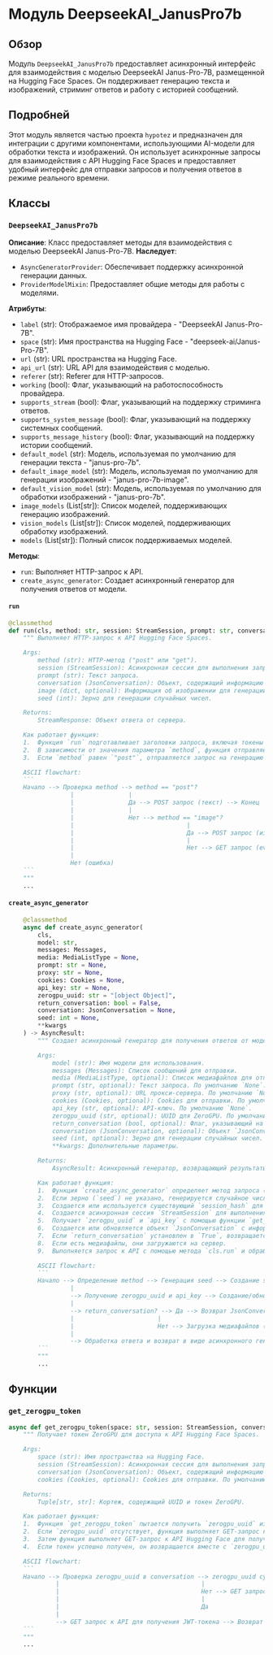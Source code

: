 # Модуль DeepseekAI_JanusPro7b

## Обзор

Модуль `DeepseekAI_JanusPro7b` предоставляет асинхронный интерфейс для взаимодействия с моделью DeepseekAI Janus-Pro-7B, размещенной на Hugging Face Spaces. Он поддерживает генерацию текста и изображений, стриминг ответов и работу с историей сообщений.

## Подробней

Этот модуль является частью проекта `hypotez` и предназначен для интеграции с другими компонентами, использующими AI-модели для обработки текста и изображений. Он использует асинхронные запросы для взаимодействия с API Hugging Face Spaces и предоставляет удобный интерфейс для отправки запросов и получения ответов в режиме реального времени.

## Классы

### `DeepseekAI_JanusPro7b`

**Описание**: Класс предоставляет методы для взаимодействия с моделью DeepseekAI Janus-Pro-7B.
**Наследует**:
- `AsyncGeneratorProvider`: Обеспечивает поддержку асинхронной генерации данных.
- `ProviderModelMixin`: Предоставляет общие методы для работы с моделями.

**Атрибуты**:
- `label` (str): Отображаемое имя провайдера - "DeepseekAI Janus-Pro-7B".
- `space` (str): Имя пространства на Hugging Face - "deepseek-ai/Janus-Pro-7B".
- `url` (str): URL пространства на Hugging Face.
- `api_url` (str): URL API для взаимодействия с моделью.
- `referer` (str): Referer для HTTP-запросов.
- `working` (bool): Флаг, указывающий на работоспособность провайдера.
- `supports_stream` (bool): Флаг, указывающий на поддержку стриминга ответов.
- `supports_system_message` (bool): Флаг, указывающий на поддержку системных сообщений.
- `supports_message_history` (bool): Флаг, указывающий на поддержку истории сообщений.
- `default_model` (str): Модель, используемая по умолчанию для генерации текста - "janus-pro-7b".
- `default_image_model` (str): Модель, используемая по умолчанию для генерации изображений - "janus-pro-7b-image".
- `default_vision_model` (str): Модель, используемая по умолчанию для обработки изображений - "janus-pro-7b".
- `image_models` (List[str]): Список моделей, поддерживающих генерацию изображений.
- `vision_models` (List[str]): Список моделей, поддерживающих обработку изображений.
- `models` (List[str]): Полный список поддерживаемых моделей.

**Методы**:
- `run`: Выполняет HTTP-запрос к API.
- `create_async_generator`: Создает асинхронный генератор для получения ответов от модели.

#### `run`

```python
@classmethod
def run(cls, method: str, session: StreamSession, prompt: str, conversation: JsonConversation, image: dict = None, seed: int = 0):
    """ Выполняет HTTP-запрос к API Hugging Face Spaces.

    Args:
        method (str): HTTP-метод ("post" или "get").
        session (StreamSession): Асинхронная сессия для выполнения запросов.
        prompt (str): Текст запроса.
        conversation (JsonConversation): Объект, содержащий информацию о сессии.
        image (dict, optional): Информация об изображении для генерации. По умолчанию `None`.
        seed (int): Зерно для генерации случайных чисел.

    Returns:
        StreamResponse: Объект ответа от сервера.

    Как работает функция:
    1.  Функция `run` подготавливает заголовки запроса, включая токены и идентификаторы сессии.
    2.  В зависимости от значения параметра `method`, функция отправляет `POST` или `GET` запрос к API Hugging Face Spaces.
    3.  Если `method` равен `"post"`, отправляется запрос на генерацию текста. Если `method` равен `"image"`, отправляется запрос на генерацию изображения. Если `method` равен `"get"`, отправляется запрос для получения данных в формате `event-stream`.

    ASCII flowchart:
    ```
    Начало --> Проверка method --> method == "post"?
                 |               |
                 |               Да --> POST запрос (текст) --> Конец
                 |               |
                 |               Нет --> method == "image"?
                 |                               |
                 |                               Да --> POST запрос (изображение) --> Конец
                 |                               |
                 |                               Нет --> GET запрос (event-stream) --> Конец
                 |
                 Нет (ошибка)
    ```
    """
    ...
```

#### `create_async_generator`

```python
    @classmethod
    async def create_async_generator(
        cls,
        model: str,
        messages: Messages,
        media: MediaListType = None,
        prompt: str = None,
        proxy: str = None,
        cookies: Cookies = None,
        api_key: str = None,
        zerogpu_uuid: str = "[object Object]",
        return_conversation: bool = False,
        conversation: JsonConversation = None,
        seed: int = None,
        **kwargs
    ) -> AsyncResult:
        """ Создает асинхронный генератор для получения ответов от модели DeepseekAI Janus-Pro-7B.

        Args:
            model (str): Имя модели для использования.
            messages (Messages): Список сообщений для отправки.
            media (MediaListType, optional): Список медиафайлов для отправки. По умолчанию `None`.
            prompt (str, optional): Текст запроса. По умолчанию `None`.
            proxy (str, optional): URL прокси-сервера. По умолчанию `None`.
            cookies (Cookies, optional): Cookies для отправки. По умолчанию `None`.
            api_key (str, optional): API-ключ. По умолчанию `None`.
            zerogpu_uuid (str, optional): UUID для ZeroGPU. По умолчанию "[object Object]".
            return_conversation (bool, optional): Флаг, указывающий на необходимость возврата объекта `JsonConversation`. По умолчанию `False`.
            conversation (JsonConversation, optional): Объект `JsonConversation` для продолжения сессии. По умолчанию `None`.
            seed (int, optional): Зерно для генерации случайных чисел. По умолчанию `None`.
            **kwargs: Дополнительные параметры.

        Returns:
            AsyncResult: Асинхронный генератор, возвращающий результаты от модели.

        Как работает функция:
        1.  Функция `create_async_generator` определяет метод запроса (`"post"` или `"image"`) в зависимости от выбранной модели и наличия запроса.
        2.  Если зерно (`seed`) не указано, генерируется случайное число.
        3.  Создается или используется существующий `session_hash` для идентификации сессии.
        4.  Создается асинхронная сессия `StreamSession` для выполнения запросов.
        5.  Получает `zerogpu_uuid` и `api_key` с помощью функции `get_zerogpu_token`, если они не предоставлены.
        6.  Создается или обновляется объект `JsonConversation` с информацией о сессии и токенах.
        7.  Если `return_conversation` установлен в `True`, возвращается объект `JsonConversation`.
        8.  Если есть медиафайлы, они загружаются на сервер.
        9.  Выполняется запрос к API с помощью метода `cls.run` и обрабатывается ответ, который возвращается в виде асинхронного генератора.

        ASCII flowchart:
        ```
        Начало --> Определение method --> Генерация seed --> Создание session_hash --> Создание StreamSession
                 |
                 --> Получение zerogpu_uuid и api_key --> Создание/обновление JsonConversation
                 |
                 --> return_conversation? --> Да --> Возврат JsonConversation --> Конец
                 |                       |
                 |                       Нет --> Загрузка медиафайлов (если есть) --> Выполнение запроса cls.run
                 |
                 --> Обработка ответа и возврат в виде асинхронного генератора --> Конец
        ```
        """
        ...
```

## Функции

### `get_zerogpu_token`

```python
async def get_zerogpu_token(space: str, session: StreamSession, conversation: JsonConversation, cookies: Cookies = None):
    """ Получает токен ZeroGPU для доступа к API Hugging Face Spaces.

    Args:
        space (str): Имя пространства на Hugging Face.
        session (StreamSession): Асинхронная сессия для выполнения запросов.
        conversation (JsonConversation): Объект, содержащий информацию о сессии.
        cookies (Cookies, optional): Cookies для отправки. По умолчанию `None`.

    Returns:
        Tuple[str, str]: Кортеж, содержащий UUID и токен ZeroGPU.

    Как работает функция:
    1.  Функция `get_zerogpu_token` пытается получить `zerogpu_uuid` из объекта `conversation`.
    2.  Если `zerogpu_uuid` отсутствует, функция выполняет GET-запрос к странице пространства на Hugging Face и извлекает `zerogpu_token` и `zerogpu_uuid` из HTML-кода страницы с использованием регулярных выражений.
    3.  Затем функция выполняет GET-запрос к API Hugging Face для получения JWT-токена, используя текущее время UTC + 10 минут в качестве срока действия.
    4.  Если токен успешно получен, он возвращается вместе с `zerogpu_uuid`.

    ASCII flowchart:
    ```
    Начало --> Проверка zerogpu_uuid в conversation --> zerogpu_uuid существует?
             |                                       |
             |                                       Нет --> GET запрос к странице пространства --> Извлечение zerogpu_token и zerogpu_uuid из HTML
             |                                       |
             |                                       Да
             |
             --> GET запрос к API для получения JWT-токена --> Возврат zerogpu_uuid и zerogpu_token --> Конец
    ```
    """
    ...
```